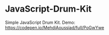 # JavaScript-Drum-Kit
Simple JavaScript Drum Kit.
Demo: https://codepen.io/MehdiAoussiad/full/PoGwYwe

